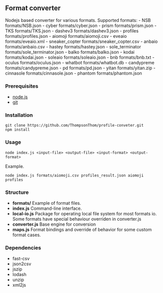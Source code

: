 ## Format converter
Nodejs based converter for various formats.
Supported formats:
		- NSB                formats/NSB.json
		- cyber              formats/cyber.json
		- prism              formats/prism.json
		- TKS                formats/TKS.json
		- dashev3            formats/dashev3.json
		- profiles           formats/profiles.json
		- aiomoji            formats/aiomoji.csv
		- eveaio             formats/eveaio.xml
		- sneaker_copter     formats/sneaker_copter.csv
		- anbaio             formats/anbaio.csv
		- hastey             formats/hastey.json
		- sole_terminator    formats/sole_terminator.json
		- balko              formats/balko.json
		- kodai              formats/kodai.json
		- soleaio            formats/soleaio.json
		- bnb                formats/bnb.txt
		- oculus             formats/oculus.json
		- whatbot            formats/whatbot.db
		- candypreme         formats/candypreme.json
		- pd                 formats/pd.json
		- yitan              formats/yitan.zip
		- cinnasole          formats/cinnasole.json
		- phantom            formats/phantom.json
### Prerequisites
- [node.js](https://nodejs.org)
- [git](https://git-scm.com/downloads)

### Installation

    git clone https://github.com/ThompsonThom/profile-conveter.git
    npm install
    
### Usage

	node index.js <input-file> <output-file> <input-format> <output-format>
Example.

	node index.js formats/aiomoji.csv profiles_result.json aiomoji profiles

### Structure

- **formats/**
Example of format files.
- **index.js**
Command-line interface.
- **local-io.js**
Package for operating local file system for most formats io. Some formats have special behaviour overriden in converter.js
- **converter.js**
Base engine for conversion
- **maps.js**
Format bindings and override of behavior for some custom format cases.

### Dependencies
- fast-csv
- json2csv
- jszip
- lodash
- unzip
- xml2js